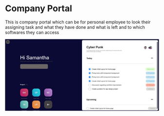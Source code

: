 <h1>Company Portal</h1>

<p>This is company portal which can be for personal employee to look 
  their assigning task and what they have done and what is left 
  and to which softwares they can access</p>
  
  ![Alt text](https://github.com/saroshsaleem/Html-Css-Design-for-company/blob/master/LearningGrid/grid.jpg?raw=true)
